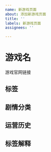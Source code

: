 ```yaml
---
name: 新游戏页面
about: 添加新游戏页面
title: ''
labels: 新游戏页面
assignees: ''

---
```


# 游戏名
游戏官网链接

## 标签 
<!-- 
参照 https://gachagamescape.github.io/投稿.html#标签
所有标签应该在同一行内，不要换行。

不同颜色标签的格式：
<Badge text="标签名" type="info"/> (灰色标签)
<Badge text="标签名" type="tip"/> (蓝色标签)
<Badge text="标签名" type="warning"/> (黄色标签)
<Badge text="标签名" type="danger"/> (红色标签)
-->

## 剧情分类
<!--
此处用于列举游戏剧情，并且给出分类标签。最好再以尽量不剧透的方式解释此标签。
为了方便，可以创建次级标题，以便于区分不同的剧情类型。

表格格式：
|标题|标签|解释|
|:-:|:-:|:-:|
|剧情标题|<Badge text="标签名" type="tip"/>|解释|
-->

## 运营历史
<!--
此处用于列举游戏运营历史上对男性向内容造成影响的事件。
请为每一年创建一个次级标题。最新的事件应该放在最上面。

事件格式：
XXXX年XX月XX日，事件描述。
-->

## 标签解释
<!--
此处用于解释标签存在的原因。只有在此处出现的标签才能在上面使用，也才能通过搜索功能找到。

表格格式：
|标签|解释|
|:-:|:-:|
|标签名|解释|
-->
